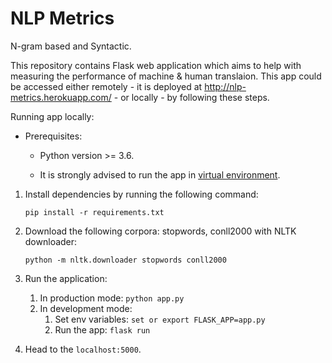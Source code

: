 # NLP Metrics
N-gram based and Syntactic.

This repository contains Flask web application which aims to help with measuring the performance of machine & human translaion. This app could be accessed either remotely - it is deployed at http://nlp-metrics.herokuapp.com/ - or locally - by following these steps.

Running app locally:

* Prerequisites:

    * Python version >= 3.6.

    * It is strongly advised to run the app in [virtual environment](https://docs.python.org/3/library/venv.html).

1. Install dependencies by running the following command:
    
    `pip install -r requirements.txt`
2. Download the following corpora: stopwords, conll2000 with NLTK downloader:

    `python -m nltk.downloader stopwords conll2000`
3. Run the application:
    
    1. In production mode: `python app.py`
    2. In development mode:
        1. Set env variables: `set or export FLASK_APP=app.py`
        2. Run the app: `flask run`
4. Head to the `localhost:5000`.
